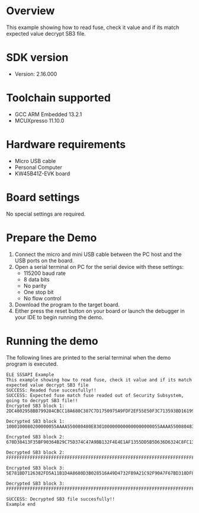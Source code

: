 Overview
========
This example showing how to read fuse, check it value and if its match expected value decrypt SB3 file.

SDK version
===========
- Version: 2.16.000

Toolchain supported
===================
- GCC ARM Embedded  13.2.1
- MCUXpresso  11.10.0

Hardware requirements
=====================
- Micro USB cable
- Personal Computer
- KW45B41Z-EVK board

Board settings
==============
No special settings are required.

Prepare the Demo
================
1. Connect the micro and mini USB cable between the PC host and the USB ports on the board.
2. Open a serial terminal on PC for the serial device with these settings:
    - 115200 baud rate
    - 8 data bits
    - No parity
    - One stop bit
    - No flow control
3. Download the program to the target board.
4. Either press the reset button on your board or launch the debugger in your IDE to begin running
   the demo.

Running the demo
================
The following lines are printed to the serial terminal when the demo program is executed.
~~~~~~~~~~~~~~~~~~~~~~~~~~~~~~~~~~~~~~~~
ELE SSSAPI Example
This example showing how to read fuse, check it value and if its match expected value decrypt SB3 file
SUCCESS: Readed fuse succesfully!!
SUCCESS: Expected fuse match fuse readed out of Security Subsystem, going to decrypt SB3 file!!
Encrypted SB3 block 1: 
2DC4802958BB799284CBCC18A680C387C7D1750975A9FDF2EF55E50F3C713593BD16199B38AA674122FBD4154F4B20DC3AFAE167BFAAA471A6511B79EEE469A1D85D61E853E82D023BF39E997FC211C1F32AED9DDDE6E59C125F0AAF9BB2E7CEA46FAA8844429782B47601CB0BE73B9D8391C90EAD344BDC2BEA1

Decrypted SB3 block 1: 
1000100080200000055AAAA550080480E8301000000000000000000055AAAA550080483920020000000000000000000FFFFFFFFFFFFFFFFFFFFFFFFFFFFFFFFFFFFFFFFFFFFFFFFFFFFFFFFFFFFFFFFFFFFFFFFFFFFFFFFFFFFFFFFFFFFFFFF

Encrypted SB3 block 2: 
670D38413F35BF90364B29C75D374C47A9BB132F4E4E1AF1355DD5B5D636D6324C8FC13F522DA7FC7D1B558B159428AC742AA5482864514BC46A87299242E3BB057CCBDE8A1E8A9F1B650447F9647D78D86F21A27D1944C67B7F685879198653B5D63A96A3C03C574F223D872A65BF7655139EAD4F991D30CBF11C

Decrypted SB3 block 2: 
FFFFFFFFFFFFFFFFFFFFFFFFFFFFFFFFFFFFFFFFFFFFFFFFFFFFFFFFFFFFFFFFFFFFFFFFFFFFFFFFFFFFFFFFFFFFFFFFFFFFFFFFFFFFFFFFFFFFFFFFFFFFFFFFFFFFFFFFFFFFFFFFFFFFFFFFFFFFFFFFFFFFFFFFFFFFFFFFFFFFFFFFFFFFFFFFFFFFFFFFFFFFFFFFFFFFFFFFFFFFFFFFFFFFFFFFFFFFFFFFFFFFFFFFFFFFFFFF

Encrypted SB3 block 3: 
5E781BD7126382FD5A11B1D4A8680D3B028516A49D4732FB9A21C92F90A7F67BD318DF830F1AFA2655B966082581F41D2D679D9B1E2CAA442C411219C284A93A674C5B5E0EA895365A55E59B957CD1AA297B38B37DB1B35ACECB625B9699FB97CB64F491DAEA36F8F3C4B118CDF8AE5CB893877F2B7EADF972A9F

Decrypted SB3 block 3: 
FFFFFFFFFFFFFFFFFFFFFFFFFFFFFFFFFFFFFFFFFFFFFFFFFFFFFFFFFFFFFFFFFFFFFFFFFFFFFFFFFFFFFFFFFFFFFFFFFFFFFFFFFFFFFFFFFFFFFFFFFFFFFFFFFFFFFFFFFFFFFFFFFFFFFFFFFFFFFFFFFFFFFFFFFFFFFFFFFFFFFFFFFFFFFFFFFFFFFFFFFFFFFFFFFFFFFFFFFFFFFFFFFFFFFFFFFFFFFFFFFFFFFFFFFFFFFFFF

SUCCESS: Decrypted SB3 file succesfully!!
Example end
~~~~~~~~~~~~~~~~~~~~~~~~~~~~~~~~~~~~~~~~

